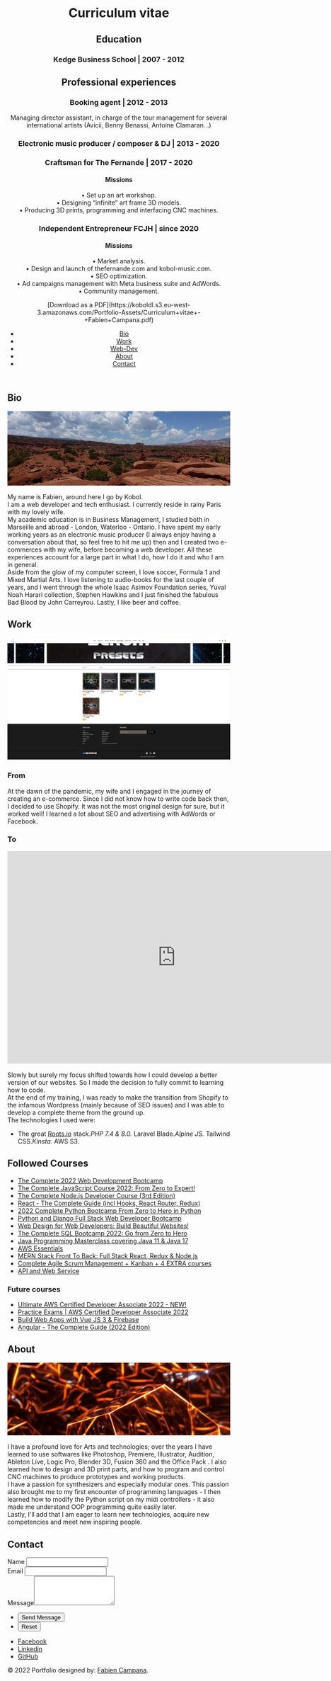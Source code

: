 <div id="wrapper">

<header id="header">

<div class="content">

<div class="inner scroll">

# Curriculum vitae

## Education

### Kedge Business School | 2007 - 2012

## Professional experiences

### Booking agent | 2012 - 2013

<div>Managing director assistant, in charge of the tour management for several international artists  
(Avicii, Benny Benassi, Antoine Clamaran...)</div>

### Electronic music producer / composer & DJ | 2013 - 2020

### Craftsman for The Fernande | 2017 - 2020

<div>

#### Missions

<span>• Set up an art workshop.</span>  
<span>• Designing “infinite” art frame 3D models.</span>  
<span>• Producing 3D prints, programming and interfacing CNC machines.</span></div>

### Independent Entrepreneur FCJH | since 2020

<div>

#### Missions

<span>• Market analysis.</span>  
<span>• Design and launch of thefernande.com and kobol-music.com.</span>  
<span>• SEO optimization.</span>  
<span>• Ad campaigns management with Meta business suite and AdWords.</span>  
<span>• Community management.</span></div>

<div class="pdf">[Download as a PDF](https://koboldl.s3.eu-west-3.amazonaws.com/Portfolio-Assets/Curriculum+vitae+-+Fabien+Campana.pdf)</div>

</div>

</div>

<nav>

- [Bio](#bio)
- [Work](#work)
- [Web-Dev](#webdev)
- [About](#about)
- [Contact](#contact)

</nav>

</header>

<div id="main">

<article id="bio">

## Bio

<span class="image main">![](images/Cannyonlands2.png)</span>

My name is Fabien, around here I go by Kobol.  
I am a web developer and tech enthusiast. I currently reside in rainy Paris with my lovely wife.  
My academic education is in Business Management, I studied both in Marseille and abroad - London, Waterloo - Ontario. I have spent my early working years as an electronic music producer (I always enjoy having a conversation about that, so feel free to hit me up) then and I created two e-commerces with my wife, before becoming a web developer. All these experiences account for a large part in what I do, how I do it and who I am in general.  
Aside from the glow of my computer screen, I love soccer, Formula 1 and Mixed Martial Arts. I love listening to audio-books for the last couple of years, and I went through the whole Isaac Asimov Foundation series, Yuval Noah Harari collection, Stephen Hawkins and I just finished the fabulous Bad Blood by John Carreyrou. Lastly, I like beer and coffee.

</article>

<article id="work">

## Work

<span class="image main">![](images/ShopifyUI.png)</span>

### From

At the dawn of the pandemic, my wife and I engaged in the journey of creating an e-commerce. Since I did not know how to write code back then, I decided to use Shopify. It was not the most original design for sure, but it worked well! I learned a lot about SEO and advertising with AdWords or Facebook.

### To

<iframe width="760" height="480" src="https://staging-kobolmusic.kinsta.cloud/" frameborder="0"></iframe>

Slowly but surely my focus shifted towards how I could develop a better version of our websites. So I made the decision to fully commit to learning how to code.  
At the end of my training, I was ready to make the transition from Shopify to the infamous Wordpress (mainly because of SEO issues) and I was able to develop a complete theme from the ground up.  
The technologies I used were:

- The great [Roots.io](https://roots.io/) stack._PHP 7.4 & 8.0._ Laravel Blade._Alpine JS._ Tailwind CSS._Kinsta._ AWS S3.</article>

<article id="webdev">

## Followed Courses

- [The Complete 2022 Web Development Bootcamp](https://www.udemy.com/course/the-complete-web-development-bootcamp/)
- [The Complete JavaScript Course 2022: From Zero to Expert!](https://www.udemy.com/course/the-complete-javascript-course/)
- [The Complete Node.js Developer Course (3rd Edition)](https://www.udemy.com/course/the-complete-nodejs-developer-course-2/)
- [React - The Complete Guide (incl Hooks, React Router, Redux)](https://www.udemy.com/course/react-the-complete-guide-incl-redux/)
- [2022 Complete Python Bootcamp From Zero to Hero in Python](https://www.udemy.com/course/complete-python-bootcamp/)
- [Python and Django Full Stack Web Developer Bootcamp](https://www.udemy.com/course/python-and-django-full-stack-web-developer-bootcamp/)
- [Web Design for Web Developers: Build Beautiful Websites!](hhttps://www.udemy.com/course/web-design-secrets/)
- [The Complete SQL Bootcamp 2022: Go from Zero to Hero](https://www.udemy.com/course/the-complete-sql-bootcamp/)
- [Java Programming Masterclass covering Java 11 & Java 17](https://www.udemy.com/course/java-the-complete-java-developer-course/)
- [AWS Essentials](https://www.udemy.com/course/aws-essentials-z/)
- [MERN Stack Front To Back: Full Stack React, Redux & Node.js](https://www.udemy.com/course/mern-stack-front-to-back/)
- [Complete Agile Scrum Management + Kanban + 4 EXTRA courses](https://www.udemy.com/course/agile-management-scrum-complete/)
- [API and Web Service](https://www.udemy.com/course/api-and-web-service-introduction/)

### Future courses

- [Ultimate AWS Certified Developer Associate 2022 - NEW!](https://www.udemy.com/course/aws-certified-developer-associate-dva-c01/)
- [Practice Exams | AWS Certified Developer Associate 2022](https://www.udemy.com/course/aws-certified-developer-associate-practice-tests-dva-c01/)
- [Build Web Apps with Vue JS 3 & Firebase](https://www.udemy.com/course/build-web-apps-with-vuejs-firebase/)
- [Angular - The Complete Guide (2022 Edition)](https://www.udemy.com/course/the-complete-guide-to-angular-2/)

</article>

<article id="about">

## About

<span class="image main">![](images/Cube3.png)</span>

I have a profound love for Arts and technologies; over the years I have learned to use softwares like Photoshop, Premiere, Illustrator, Audition, Ableton Live, Logic Pro, Blender 3D, Fusion 360 and the Office Pack . I also learned how to design and 3D print parts, and how to program and control CNC machines to produce prototypes and working products.  
I have a passion for synthesizers and especially modular ones. This passion also brought me to my first encounter of programming languages - I then learned how to modify the Python script on my midi controllers - it also made me understand OOP programming quite easily later.  
Lastly, I'll add that I am eager to learn new technologies, acquire new competencies and meet new inspiring people.

</article>

<article id="contact">

## Contact

<form method="post" action="#">

<div class="fields">

<div class="field half"><label for="name">Name</label> <input type="text" name="name" id="name"></div>

<div class="field half"><label for="email">Email</label> <input type="text" name="email" id="email"></div>

<div class="field"><label for="message">Message</label><textarea name="message" id="message" rows="4"></textarea></div>

</div>

- <input type="submit" value="Send Message" class="primary">
- <input type="reset" value="Reset">

</form>

- [<span class="label">Facebook</span>](https://www.facebook.com/fabiencampana/)
- [<span class="label">Linkedin</span>](https://www.linkedin.com/in/fabien-campana-a01652220)
- [<span class="label">GitHub</span>](https://github.com/Kobol909/)

</article>

</div>

<footer id="footer">

© 2022 Portfolio designed by: [Fabien Campana](https://github.com/Kobol909/).

</footer>

</div>
